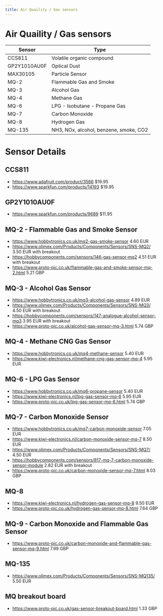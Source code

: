 ```yaml
---
title: Air Quaility / Gas sensors
---
```


# Air Quaility / Gas sensors

| Sensor       | Type                                   |
| ------------ | -------------------------------------- |
| CCS811       | Volatile organic compound              |
| GP2Y1010AU0F | Optical Dust
| MAX30105     | Particle Sensor                        |
| MQ-2         | Flammable Gas and Smoke                |
| MQ-3         | Alcohol Gas                            |
| MQ-4         | Methane Gas                            |
| MQ-6         | LPG - Isobutane - Propane Gas          |
| MQ-7         | Carbon Monoxide                        |
| MQ-8         | Hydrogen Gas                           |
| MQ-135       | NH3, NOx, alcohol, benzene, smoke, CO2 |

# Sensor Details

## CCS811

* <https://www.adafruit.com/product/3566> $19.95
* <https://www.sparkfun.com/products/14193> $19.95

## GP2Y1010AU0F

* <https://www.sparkfun.com/products/9689> $11.95

## MQ-2 - Flammable Gas and Smoke Sensor

* <https://www.hobbytronics.co.uk/mq2-gas-smoke-sensor> 4.60 EUR
* <https://www.olimex.com/Products/Components/Sensors/SNS-MQ2/> 3.50 EUR with breakout
* <https://hobbycomponents.com/sensors/146-gas-sensor-mq2> 4.51 EUR with breakout
* <https://www.proto-pic.co.uk/flammable-gas-and-smoke-sensor-mq-2.html> 5.21 GBP

## MQ-3 - Alcohol Gas Sensor

* <https://www.hobbytronics.co.uk/mq3-alcohol-gas-sensor> 4.89 EUR
* <https://www.olimex.com/Products/Components/Sensors/SNS-MQ3/> 4.50 EUR with breakout
* <https://hobbycomponents.com/sensors/147-analogue-alcohol-sensor-mq3> 3.95 EUR with breakout
* <https://www.proto-pic.co.uk/alcohol-gas-sensor-mq-3.html> 5.74 GBP

## MQ-4 - Methane CNG Gas Sensor

* <https://www.hobbytronics.co.uk/mq4-methane-sensor> 5.40 EUR
* <https://www.kiwi-electronics.nl/methane-cng-gas-sensor-mq-4> 5.95 EUR

## MQ-6 - LPG Gas Sensor

* <https://www.hobbytronics.co.uk/mq6-propane-sensor> 5.40 EUR
* <https://www.kiwi-electronics.nl/lpg-gas-sensor-mq-6> 5.95 EUR
* <https://www.proto-pic.co.uk/lpg-gas-sensor-mq-6.html> 5.74 GBP

## MQ-7 - Carbon Monoxide Sensor

* <https://www.hobbytronics.co.uk/mq7-carbon-monoxide-sensor> 7.05 EUR
* <https://www.kiwi-electronics.nl/carbon-monoxide-sensor-mq-7> 8.50 EUR
* <https://www.olimex.com/Products/Components/Sensors/SNS-MQ7/> 4.50 EUR
* <https://hobbycomponents.com/sensors/817-mq-7-carbon-monoxide-sensor-module> 2.82 EUR with breakout
* <https://www.proto-pic.co.uk/carbon-monoxide-sensor-mq-7.html> 8.03 GBP

## MQ-8

* <https://www.kiwi-electronics.nl/hydrogen-gas-sensor-mq-8> 9.50 EUR
* <https://www.proto-pic.co.uk/hydrogen-gas-sensor-mq-8.html> 7.64 GBP

## MQ-9 - Carbon Monoxide and Flammable Gas Sensor

* <https://www.proto-pic.co.uk/carbon-monoxide-and-flammable-gas-sensor-mq-9.html> 7.99 GBP

## MQ-135

* <https://www.olimex.com/Products/Components/Sensors/SNS-MQ135/> 5.50 EUR

## MQ breakout board

* <https://www.proto-pic.co.uk/gas-sensor-breakout-board.html> 1.33 GBP
